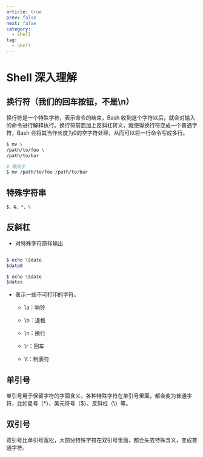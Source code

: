 ```yaml
---
article: true
prev: false
next: false
category:
  - Shell
tag:
  - Shell
---
```



# Shell 深入理解

<!-- more -->



## 换行符（我们的回车按钮，不是\n）

换行符是一个特殊字符，表示命令的结束，Bash 收到这个字符以后，就会对输入的命令进行解释执行。换行符前面加上反斜杠转义，就使得换行符变成一个普通字符，Bash 会将其当作长度为0的空字符处理，从而可以将一行命令写成多行。

 ```sh
$ mv \
/path/to/foo \
/path/to/bar

# 等同于
$ mv /path/to/foo /path/to/bar
```


## 特殊字符串

```sh
$、&、*、\
```

## 反斜杠

* 对特殊字符原样输出

```sh

$ echo \$date
$date0

$ echo \$date
$dates
```
* 表示一些不可打印的字符。

  * \\a：响铃

  * \\b：退格

  * \\n：换行

  * \\r：回车

  * \\t：制表符

## 单引号

单引号用于保留字符的字面含义，各种特殊字符在单引号里面，都会变为普通字符，比如星号（*）、美元符号（$）、反斜杠（\）等。

## 双引号

双引号比单引号宽松，大部分特殊字符在双引号里面，都会失去特殊含义，变成普通字符。